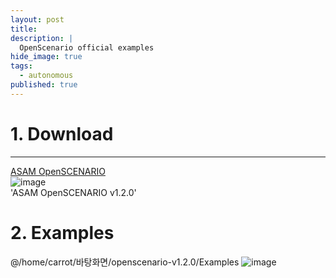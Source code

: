 ```yaml
---
layout: post
title: 
description: |
  OpenScenario official examples
hide_image: true
tags:
  - autonomous
published: true
---
```


# 1. Download
* * *
[ASAM OpenSCENARIO](https://www.asam.net/standards/detail/openscenario/)   
![image](https://user-images.githubusercontent.com/69246778/227838148-f37aaf56-64d6-4337-8152-ff9dff10d157.png)   
'ASAM OpenSCENARIO v1.2.0'   

# 2. Examples
@/home/carrot/바탕화면/openscenario-v1.2.0/Examples
![image](https://user-images.githubusercontent.com/69246778/227838261-1afac361-619c-4eee-9e0a-9b7db4d1b675.png)

